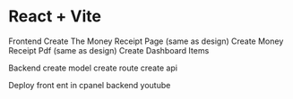 # React + Vite

Frontend
Create The Money Receipt Page (same as design)
Create Money Receipt Pdf (same as design)
Create Dashboard Items

Backend
create model
create route
create api

Deploy
front ent in cpanel
backend youtube
